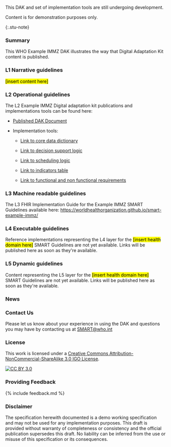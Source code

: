 <!---Note: Remove this below div element for releasing, only to maintain for main branch -->
<div>
<p> This DAK and set of implementation tools are still undergoing development. </p>
<p> Content is for demonstration purposes only. </p>
</div>{:.stu-note}


### Summary 
This WHO Example IMMZ DAK illustrates the way that Digital Adaptation Kit content is published.

### L1 Narrative guidelines
<mark>[insert content here]</mark>

### L2 Operational guidelines
The L2 Example IMMZ Digital adaptation kit publications and implementations tools can be found here:

<!-- insert links inside the parentheses below --->
- [Published DAK Document]()

- Implementation tools:

    - [Link to core data dictionary](https://worldhealthorganization.github.io/smart-dak-example-immz/dictionary.html)
 
    - [Link to decision support logic](https://worldhealthorganization.github.io/smart-dak-example-immz/decision-logic.html) 

    - [Link to scheduling logic]() 

    - [Link to indicators table](https://worldhealthorganization.github.io/smart-dak-example-immz/indicators.html)
 
    - [Link to functional and non functional requirements]()

### L3 Machine readable guidelines
The L3 FHIR Implementation Guide for the Example IMMZ SMART Guidelines available here: https://worldhealthorganization.github.io/smart-example-immz/

### L4 Executable guidelines
Reference implementations representing the L4 layer for the <mark>[insert health domain here]</mark> SMART Guidelines are not yet available. Links will be published here as soon as they're available.

### L5 Dynamic guidelines
Content representing the L5 layer for the <mark>[insert health domain here]</mark> SMART Guidelines are not yet available. Links will be published here as soon as they're available.

### News

### Contact Us
<p>Please let us know about your experience in using the DAK and questions you may have by contacting us at <a href= "mailto:SMART@who.int?subject = DAK Feedback">SMART@who.int</a></p>

### License
This work is licensed under a
[Creative Commons Attribution-NonCommercial-ShareAlike 3.0 IGO License][cc-by].

[![CC BY 3.0][cc-by-image]][cc-by]

[cc-by]: http://creativecommons.org/licenses/by-nc-sa/3.0/igo/
[cc-by-image]: https://i.creativecommons.org/l/by-nc-sa/3.0/igo/88x31.png
[cc-by-shield]: https://img.shields.io/badge/License-CC%20BY%203.0-lightgrey.svg

### Providing Feedback
{% include feedback.md %}

<!-- for main branch of DAK repos only, remove while releases -->
### Disclaimer
The specification herewith documented is a demo working specification and may not be used for any implementation purposes. This draft is provided without warranty of completeness or consistency and the official publication supersedes this draft. No liability can be inferred from the use or misuse of this specification or its consequences.